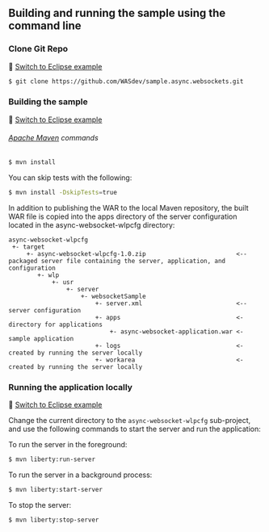 ## Building and running the sample using the command line

### Clone Git Repo
:pushpin: [Switch to Eclipse example](/docs/Using-WDT.md/#clone-git-repo)

```bash
$ git clone https://github.com/WASdev/sample.async.websockets.git
```

### Building the sample
:pushpin: [Switch to Eclipse example](/docs/Using-WDT.md/#building-the-sample-in-eclipse)

###### [Apache Maven](http://maven.apache.org/) commands

```bash
$ mvn install
```

You can skip tests with the following:

```bash
$ mvn install -DskipTests=true
```

In addition to publishing the WAR to the local Maven repository, the built WAR file is copied into the apps directory of the server configuration located in the async-websocket-wlpcfg directory:

```text
async-websocket-wlpcfg
 +- target
     +- async-websocket-wlpcfg-1.0.zip                         <-- packaged server file containing the server, application, and configuration
        +- wlp
            +- usr
                +- server
                    +- websocketSample
                        +- server.xml                          <-- server configuration
                        +- apps                                <- directory for applications
                            +- async-websocket-application.war <- sample application
                        +- logs                                <- created by running the server locally
                        +- workarea                            <- created by running the server locally
```

### Running the application locally
:pushpin: [Switch to Eclipse example](/docs/Using-WDT.md/#running-the-application-locally)

Change the current directory to the `async-websocket-wlpcfg` sub-project, and use the following commands to start the server and run the application:

To run the server in the foreground:

```bash
$ mvn liberty:run-server
```

To run the server in a background process:

```bash
$ mvn liberty:start-server
```

To stop the server:
```bash
$ mvn liberty:stop-server
```


